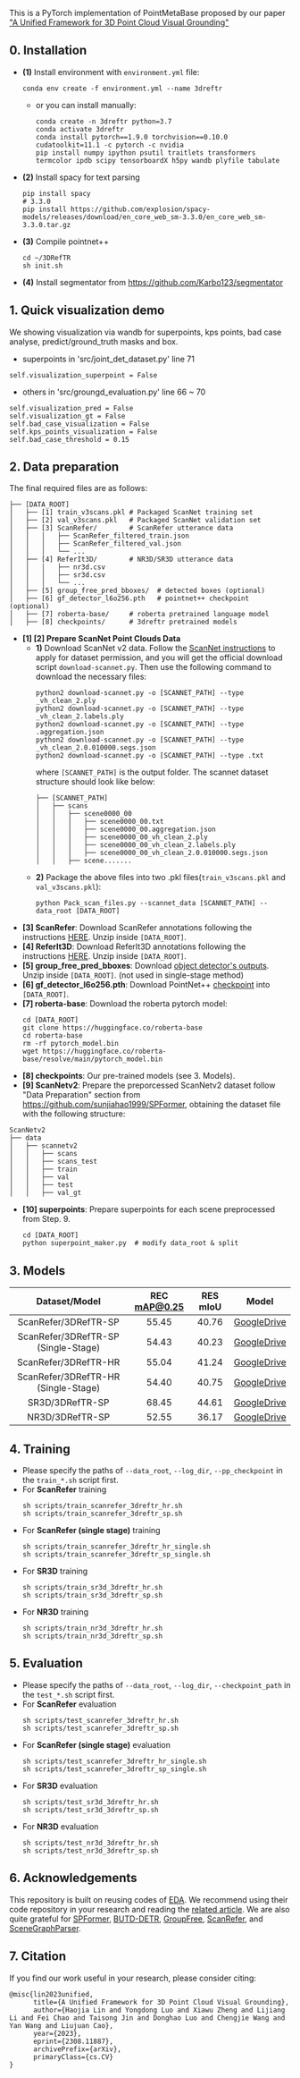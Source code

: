 This is a PyTorch implementation of PointMetaBase proposed by our paper ["A Unified Framework for 3D Point Cloud Visual Grounding"](https://arxiv.org/abs/2308.11887)

## 0. Installation

+ **(1)** Install environment with `environment.yml` file:
  ```
  conda env create -f environment.yml --name 3dreftr
  ```
  + or you can install manually:
    ```
    conda create -n 3dreftr python=3.7
    conda activate 3dreftr
    conda install pytorch==1.9.0 torchvision==0.10.0 cudatoolkit=11.1 -c pytorch -c nvidia
    pip install numpy ipython psutil traitlets transformers termcolor ipdb scipy tensorboardX h5py wandb plyfile tabulate
    ```
+ **(2)** Install spacy for text parsing
  ```
  pip install spacy
  # 3.3.0
  pip install https://github.com/explosion/spacy-models/releases/download/en_core_web_sm-3.3.0/en_core_web_sm-3.3.0.tar.gz
  ```
+ **(3)** Compile pointnet++
  ```
  cd ~/3DRefTR
  sh init.sh
  ```
+ **(4)** Install segmentator from https://github.com/Karbo123/segmentator


## 1. Quick visualization demo 
We showing visualization via wandb for superpoints, kps points, bad case analyse, predict/ground_truth masks and box.
+ superpoints in 'src/joint_det_dataset.py' line 71
```
self.visualization_superpoint = False
```
+ others in 'src/groungd_evaluation.py' line 66 ~ 70
```
self.visualization_pred = False
self.visualization_gt = False
self.bad_case_visualization = False
self.kps_points_visualization = False
self.bad_case_threshold = 0.15
```

## 2. Data preparation

The final required files are as follows:
```
├── [DATA_ROOT]
│	├── [1] train_v3scans.pkl # Packaged ScanNet training set
│	├── [2] val_v3scans.pkl   # Packaged ScanNet validation set
│	├── [3] ScanRefer/        # ScanRefer utterance data
│	│	│	├── ScanRefer_filtered_train.json
│	│	│	├── ScanRefer_filtered_val.json
│	│	│	└── ...
│	├── [4] ReferIt3D/        # NR3D/SR3D utterance data
│	│	│	├── nr3d.csv
│	│	│	├── sr3d.csv
│	│	│	└── ...
│	├── [5] group_free_pred_bboxes/  # detected boxes (optional)
│	├── [6] gf_detector_l6o256.pth   # pointnet++ checkpoint (optional)
│	├── [7] roberta-base/     # roberta pretrained language model
│	├── [8] checkpoints/      # 3dreftr pretrained models
```

+ **[1] [2] Prepare ScanNet Point Clouds Data**
  + **1)** Download ScanNet v2 data. Follow the [ScanNet instructions](https://github.com/ScanNet/ScanNet) to apply for dataset permission, and you will get the official download script `download-scannet.py`. Then use the following command to download the necessary files:
    ```
    python2 download-scannet.py -o [SCANNET_PATH] --type _vh_clean_2.ply
    python2 download-scannet.py -o [SCANNET_PATH] --type _vh_clean_2.labels.ply
    python2 download-scannet.py -o [SCANNET_PATH] --type .aggregation.json
    python2 download-scannet.py -o [SCANNET_PATH] --type _vh_clean_2.0.010000.segs.json
    python2 download-scannet.py -o [SCANNET_PATH] --type .txt
    ```
    where `[SCANNET_PATH]` is the output folder. The scannet dataset structure should look like below:
    ```
    ├── [SCANNET_PATH]
    │   ├── scans
    │   │   ├── scene0000_00
    │   │   │   ├── scene0000_00.txt
    │   │   │   ├── scene0000_00.aggregation.json
    │   │   │   ├── scene0000_00_vh_clean_2.ply
    │   │   │   ├── scene0000_00_vh_clean_2.labels.ply
    │   │   │   ├── scene0000_00_vh_clean_2.0.010000.segs.json
    │   │   ├── scene.......
    ```
  + **2)** Package the above files into two .pkl files(`train_v3scans.pkl` and `val_v3scans.pkl`):
    ```
    python Pack_scan_files.py --scannet_data [SCANNET_PATH] --data_root [DATA_ROOT]
    ```
+ **[3] ScanRefer**: Download ScanRefer annotations following the instructions [HERE](https://github.com/daveredrum/ScanRefer). Unzip inside `[DATA_ROOT]`.
+ **[4] ReferIt3D**: Download ReferIt3D annotations following the instructions [HERE](https://github.com/referit3d/referit3d). Unzip inside `[DATA_ROOT]`.
+ **[5] group_free_pred_bboxes**: Download [object detector's outputs](https://1drv.ms/u/s!AsnjK0KGPk10gYBjpUjJm7TkADS8vg?e=1AXJdR). Unzip inside `[DATA_ROOT]`. (not used in single-stage method)
+ **[6] gf_detector_l6o256.pth**: Download PointNet++ [checkpoint](https://1drv.ms/u/s!AsnjK0KGPk10gYBXZWDnWle7SvCNBg?e=SNyUK8) into `[DATA_ROOT]`.
+ **[7] roberta-base**: Download the roberta pytorch model:
  ```
  cd [DATA_ROOT]
  git clone https://huggingface.co/roberta-base
  cd roberta-base
  rm -rf pytorch_model.bin
  wget https://huggingface.co/roberta-base/resolve/main/pytorch_model.bin
  ```
+ **[8] checkpoints**: Our pre-trained models (see 3. Models).
+ **[9] ScanNetv2**: Prepare the preporcessed ScanNetv2 dataset follow "Data Preparation" section from https://github.com/sunjiahao1999/SPFormer, obtaining the dataset file with the following structure:
```
ScanNetv2
├── data
│   ├── scannetv2
│   │   ├── scans
│   │   ├── scans_test
│   │   ├── train
│   │   ├── val
│   │   ├── test
│   │   ├── val_gt
```
+ **[10] superpoints**: Prepare superpoints for each scene preprocessed from Step. 9.
  ```
  cd [DATA_ROOT]
  python superpoint_maker.py  # modify data_root & split
  ```

## 3. Models

|Dataset/Model  | REC mAP@0.25 | RES mIoU | Model |
|:---:|:---:|:---:|:---:|
|ScanRefer/3DRefTR-SP| 55.45 | 40.76 |[GoogleDrive](https://drive.google.com/file/d/1--489HTfjOCuK6ibQ92G2Blm09eRTnfL/view?usp=sharing)
|ScanRefer/3DRefTR-SP (Single-Stage)| 54.43 | 40.23 |[GoogleDrive](https://drive.google.com/file/d/1kMWl4XfRfw9aVVmGektO5CYaHag3kIUI/view?usp=sharing)
|ScanRefer/3DRefTR-HR| 55.04 | 41.24 |[GoogleDrive](https://drive.google.com/file/d/1gThEp7QwnlCioUyTEQxT3jbsUyCM5BSK/view?usp=sharing)
|ScanRefer/3DRefTR-HR (Single-Stage)| 54.40 | 40.75 |[GoogleDrive](https://drive.google.com/file/d/1qCybMQCnhuvikn9O-H90S9l82KRi1Tzq/view?usp=sharing)
|SR3D/3DRefTR-SP | 68.45 | 44.61 | [GoogleDrive](https://drive.google.com/file/d/1AtqDwpVVAEHDtkiuJnC9EFpGK48nEh9s/view?usp=sharing) 
|NR3D/3DRefTR-SP | 52.55 | 36.17 | [GoogleDrive](https://drive.google.com/file/d/1Y4SXRz3snPIeRxzCVMqs3AMfWC7JyGVW/view?usp=sharing) 

## 4. Training

+ Please specify the paths of `--data_root`, `--log_dir`, `--pp_checkpoint` in the `train_*.sh` script first.
+ For **ScanRefer** training
  ```
  sh scripts/train_scanrefer_3dreftr_hr.sh
  sh scripts/train_scanrefer_3dreftr_sp.sh
  ```
+ For **ScanRefer (single stage)** training
  ```
  sh scripts/train_scanrefer_3dreftr_hr_single.sh
  sh scripts/train_scanrefer_3dreftr_sp_single.sh
  ```
+ For **SR3D** training
  ```
  sh scripts/train_sr3d_3dreftr_hr.sh
  sh scripts/train_sr3d_3dreftr_sp.sh
  ```
+ For **NR3D** training
  ```
  sh scripts/train_nr3d_3dreftr_hr.sh
  sh scripts/train_nr3d_3dreftr_sp.sh
  ```

## 5. Evaluation

+ Please specify the paths of `--data_root`, `--log_dir`, `--checkpoint_path` in the `test_*.sh` script first.
+ For **ScanRefer** evaluation
  ```
  sh scripts/test_scanrefer_3dreftr_hr.sh
  sh scripts/test_scanrefer_3dreftr_sp.sh
  ```
+ For **ScanRefer (single stage)** evaluation
  ```
  sh scripts/test_scanrefer_3dreftr_hr_single.sh
  sh scripts/test_scanrefer_3dreftr_sp_single.sh
  ```
+ For **SR3D** evaluation
  ```
  sh scripts/test_sr3d_3dreftr_hr.sh
  sh scripts/test_sr3d_3dreftr_sp.sh
  ```
+ For **NR3D** evaluation
  ```
  sh scripts/test_nr3d_3dreftr_hr.sh
  sh scripts/test_nr3d_3dreftr_sp.sh
  ```

## 6. Acknowledgements

This repository is built on reusing codes of [EDA](https://github.com/yanmin-wu/EDA). We recommend using their code repository in your research and reading the [related article](https://arxiv.org/pdf/2209.14941.pdf). We are also quite grateful for [SPFormer](https://github.com/sunjiahao1999/SPFormer), [BUTD-DETR](https://github.com/nickgkan/butd_detr), [GroupFree](https://github.com/zeliu98/Group-Free-3D), [ScanRefer](https://github.com/daveredrum/ScanRefer), and [SceneGraphParser](https://github.com/vacancy/SceneGraphParser).

## 7. Citation

If you find our work useful in your research, please consider citing:
```
@misc{lin2023unified,
      title={A Unified Framework for 3D Point Cloud Visual Grounding}, 
      author={Haojia Lin and Yongdong Luo and Xiawu Zheng and Lijiang Li and Fei Chao and Taisong Jin and Donghao Luo and Chengjie Wang and Yan Wang and Liujuan Cao},
      year={2023},
      eprint={2308.11887},
      archivePrefix={arXiv},
      primaryClass={cs.CV}
}
```